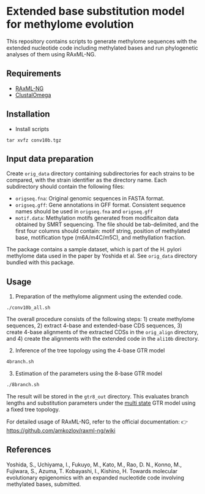 # Extended base substitution model for methylome evolution

This repository contains scripts to generate methylome sequences with the extended nucleotide code including methylated bases and run phylogenetic analyses of them using RAxML-NG.

## Requirements

- [RAxML-NG](https://github.com/amkozlov/raxml-ng)
- [ClustalOmega ](http://www.clustal.org/omega/)

## Installation

- Install scripts

```
tar xvfz conv10b.tgz
```

## Input data preparation

Create `orig_data` directory containing subdirectories for each strains to be compared, with the strain identifier as the directory name. Each subdirectory should contain the following files:

- `origseq.fna`: Original genomic sequences in FASTA format.
- `origseq.gff`: Gene annotations in GFF format. Consistent sequence names should be used in `origseq.fna` and `origseq.gff`
- `motif.data`: Methylation motifs generated from modificaiton data obtained by SMRT sequencing. The file should be tab-delimited, and the first four columns should contain: motif string, position of methylated base, motification type (m6A/m4C/m5C), and methyllation fraction.


The package contains a sample dataset, which is part of the H. pylori methylome data used in the paper by Yoshida et al. See `orig_data` directory bundled with this package.


## Usage

1. Preparation of the methylome alignment using the extended code.

```
./conv10b_all.sh
```

The overall procedure consists of the following steps: 1) create methylome sequences, 2) extract 4-base and extended-base CDS sequences, 3) create 4-base alignments of the extracted CDSs in the `orig_align` directory, and 4) create the alignments with the extended code  in the `ali10b` directory.



2. Inference of the tree topology using the 4-base GTR model 


```bash
4branch.sh
```

3. Estimation of the parameters using the 8-base GTR model 


```sh
./8branch.sh
```
The result will be stored in the `gtr8_out` directory.
This evaluates branch lengths and substitution parameters under the [multi state](https://github.com/amkozlov/raxml-ng/wiki/Input-data#evolutionary-model:~:text=Morphological/multistate) GTR model using a fixed tree topology.


For detailed usage of RAxML-NG, refer to the official documentation:
👉 https://github.com/amkozlov/raxml-ng/wiki

## References

Yoshida, S., Uchiyama, I., Fukuyo, M., Kato, M., Rao, D. N., Konno, M., Fujiwara, S., Azuma, T. Kobayashi, I., Kishino, H.
Towards molecular evolutionary epigenomics with an expanded nucleotide code involving methylated bases, submitted.
